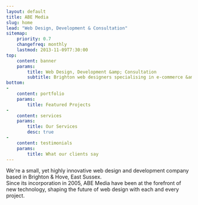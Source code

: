 ```yaml
---
layout: default
title: ABE Media
slug: home
lead: "Web Design, Development & Consultation"
sitemap:
    priority: 0.7
    changefreq: monthly
    lastmod: 2013-11-09T7:30:00
top:
    content: banner
    params:
        title: Web Design, Development &amp; Consultation
        subtitle: Brighton web designers specialising in e-commerce &amp; content management systems
bottom: 
-
    content: portfolio
    params:
        title: Featured Projects
-
    content: services
    params:
        title: Our Services
        desc: true
-
    content: testimonials
    params:
        title: What our clients say
---
```

<p class="lead">We're a small, yet highly innovative web design and development company based in Brighton &amp; Hove, East Sussex.<br>
Since its incorporation in 2005, ABE Media have been at the forefront of new technology, shaping the future of web design with each and every project.</p>
<!--
> The website looks amazing. Thank you so much.  
> <small>Heather Hilder-Darling Callaways Estate Agents</small>
-->
